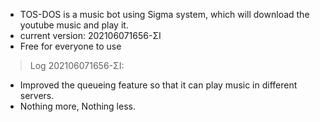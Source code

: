 - TOS-DOS is a music bot using Sigma system, which will download the youtube music and play it.
- current version: 202106071656-ΣI
- Free for everyone to use
>Log 202106071656-ΣI:
- Improved the queueing feature so that it can play music in different servers.
- Nothing more, Nothing less.
